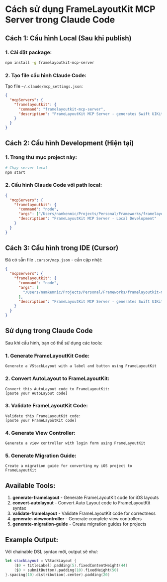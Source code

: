 # Cách sử dụng FrameLayoutKit MCP Server trong Claude Code

## Cách 1: Cấu hình Local (Sau khi publish)

### 1. Cài đặt package:
```bash
npm install -g framelayoutkit-mcp-server
```

### 2. Tạo file cấu hình Claude Code:
Tạo file `~/.claude/mcp_settings.json`:

```json
{
  "mcpServers": {
    "framelayoutkit": {
      "command": "framelayoutkit-mcp-server",
      "description": "FrameLayoutKit MCP Server - generates Swift UIKit code using FrameLayoutKit syntax"
    }
  }
}
```

## Cách 2: Cấu hình Development (Hiện tại)

### 1. Trong thư mục project này:
```bash
# Chạy server local
npm start
```

### 2. Cấu hình Claude Code với path local:
```json
{
  "mcpServers": {
    "framelayoutkit": {
      "command": "node",
      "args": ["/Users/namkennic/Projects/Personal/Frameworks/framelayoutkit-mcp-server/src/index.js"],
      "description": "FrameLayoutKit MCP Server - Local Development"
    }
  }
}
```

## Cách 3: Cấu hình trong IDE (Cursor)

Đã có sẵn file `.cursor/mcp.json` - cần cập nhật:

```json
{
  "mcpServers": {
    "framelayoutkit": {
      "command": "node",
      "args": [
        "/Users/namkennic/Projects/Personal/Frameworks/framelayoutkit-mcp-server/src/index.js"
      ],
      "description": "FrameLayoutKit MCP Server - generates Swift UIKit code using FrameLayoutKit syntax"
    }
  }
}
```

## Sử dụng trong Claude Code

Sau khi cấu hình, bạn có thể sử dụng các tools:

### 1. Generate FrameLayoutKit Code:
```
Generate a VStackLayout with a label and button using FrameLayoutKit
```

### 2. Convert AutoLayout to FrameLayoutKit:
```
Convert this AutoLayout code to FrameLayoutKit:
[paste your AutoLayout code]
```

### 3. Validate FrameLayoutKit Code:
```
Validate this FrameLayoutKit code:
[paste your FrameLayoutKit code]
```

### 4. Generate View Controller:
```
Generate a view controller with login form using FrameLayoutKit
```

### 5. Generate Migration Guide:
```
Create a migration guide for converting my iOS project to FrameLayoutKit
```

## Available Tools:

1. **generate-framelayout** - Generate FrameLayoutKit code for iOS layouts
2. **convert-autolayout** - Convert Auto Layout code to FrameLayoutKit syntax
3. **validate-framelayout** - Validate FrameLayoutKit code for correctness
4. **generate-viewcontroller** - Generate complete view controllers
5. **generate-migration-guide** - Create migration guides for projects

## Example Output:

Với chainable DSL syntax mới, output sẽ như:

```swift
let stackLayout = VStackLayout {
    ($0 + titleLabel).padding(5).fixedContentHeight(44)
    ($0 + submitButton).padding(10).fixedHeight(50)
}.spacing(10).distribution(.center).padding(20)
```